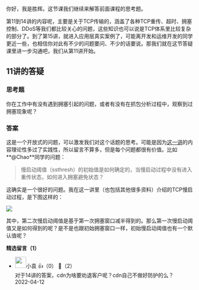 你好，我是胜辉。这节课我们继续来解答前面课程的思考题。

第11到14讲的内容呢，主要是关于TCP传输的，涵盖了各种TCP重传、超时、拥塞控制、DDoS等我们都比较关心的问题，这些知识也可以说是TCP体系里比较复杂的部分了。到了第15讲，就进入应用层真实案例了，可能离开发和运维开发的同学更近一些，也相信你对此有不少的问题要问、不少的话要说。那我们就在这节答疑课里进一步沟通吧，我们从第11讲开始。

## 11讲的答疑

### 思考题

你在工作中有没有遇到拥塞引起的问题，或者有没有在抓包分析过程中，观察到过拥塞现象呢？

### 答案

这是一个开放式的问题，可以激发我们对这个话题的思考。可能是因为[这一讲](https://time.geekbang.org/column/article/486281)的内容理论性多过了实践性，所以留言不算多，但是每个问题都很有价值。比如**@Chao**同学的问题：

> 慢启动阈值（ssthresh）的初始值是如何确定的，当慢启动过程中没有进入重传状态，如何进入拥塞避免状态？

这确实是一个很好的问题。我在这一讲里（也包括其他很多资料）介绍的TCP慢启动过程，是下图这样的：

![](https://static001.geekbang.org/resource/image/78/52/78b3a9eacab3f1a6332efa1259255b52.jpg?wh=2000x1125)

其中，第二次慢启动阈值是基于第一次拥塞窗口减半得到的。那么第一次慢启动阈值又是如何得到的呢？是不是也跟初始拥塞窗口一样，初始慢启动阈值也有一个默认值呢？
<div><strong>精选留言（1）</strong></div><ul>
<li><img src="https://static001.geekbang.org/account/avatar/00/1b/a4/27/15e75982.jpg" width="30px"><span>小袁</span> 👍（0） 💬（2）<div>对于14讲的答案，cdn为啥要劝退客户呢？cdn自己不做好防护的么？</div>2022-04-12</li><br/>
</ul>